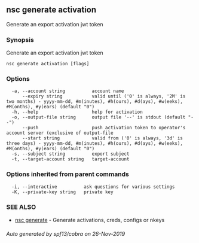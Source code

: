 ## nsc generate activation

Generate an export activation jwt token

### Synopsis

Generate an export activation jwt token

```
nsc generate activation [flags]
```

### Options

```
  -a, --account string          account name
      --expiry string           valid until ('0' is always, '2M' is two months) - yyyy-mm-dd, #m(inutes), #h(ours), #d(ays), #w(eeks), #M(onths), #y(ears) (default "0")
  -h, --help                    help for activation
  -o, --output-file string      output file '--' is stdout (default "--")
      --push                    push activation token to operator's account server (exclusive of output-file
      --start string            valid from ('0' is always, '3d' is three days) - yyyy-mm-dd, #m(inutes), #h(ours), #d(ays), #w(eeks), #M(onths), #y(ears) (default "0")
  -s, --subject string          export subject
  -t, --target-account string   target-account
```

### Options inherited from parent commands

```
  -i, --interactive          ask questions for various settings
  -K, --private-key string   private key
```

### SEE ALSO

* [nsc generate](nsc_generate.md)	 - Generate activations, creds, configs or nkeys

###### Auto generated by spf13/cobra on 26-Nov-2019
